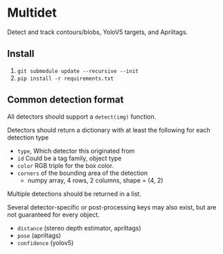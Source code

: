# Multidet
Detect and track contours/blobs, YoloV5 targets, and Apriltags.

## Install
1. `git submodule update --recursive --init`
2. `pip install -r requirements.txt`

## Common detection format
All detectors should support a `detect(img)` function.

Detectors should return a dictionary with at least the following
for each detection type
* `type`, Which detector this originated from
* `id` Could be a tag family, object type
* `color` RGB triple for the box color.
* `corners` of the bounding area of the detection
  * numpy array, 4 rows, 2 columns, shape = (4, 2)

Multiple detections should be returned in a list.

Several detector-specific or post-processing keys may also
exist, but are not guaranteed for every object.
* `distance` (stereo depth estimator, apriltags)
* `pose` (apriltags)
* `confidence` (yolov5)
